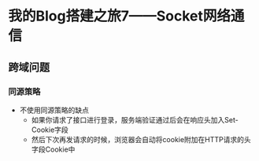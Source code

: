 # 我的Blog搭建之旅7——Socket网络通信

##  跨域问题

### 同源策略

- 不使用同源策略的缺点
  - 如果你请求了接口进行登录，服务端验证通过后会在响应头加入Set-Cookie字段
  - 然后下次再发请求的时候，浏览器会自动将cookie附加在HTTP请求的头字段Cookie中

